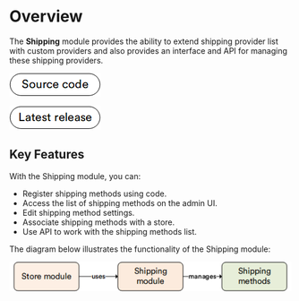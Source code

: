 # Overview

The **Shipping** module provides the ability to extend shipping provider list with custom providers and also provides an interface and API for managing these shipping providers.

[![Source code](media/source_code.png)](https://github.com/VirtoCommerce/vc-module-shipping)

[![Download](media/latest_release.png)](https://github.com/VirtoCommerce/vc-module-shipping/releases)

## Key Features

With the Shipping module, you can:

* Register shipping methods using code.
* Access the list of shipping methods on the admin UI.
* Edit shipping method settings.
* Associate shipping methods with a store.
* Use API to work with the shipping methods list.

The diagram below illustrates the functionality of the Shipping module:

![Key entities](media/key-entities.png)
